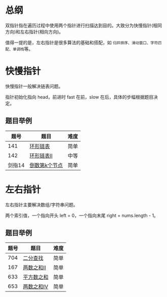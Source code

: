 # 总纲

双指针指在遍历过程中使用两个指针进行扫描达到目的。大致分为快慢指针(相同方向)和左右指针(相向方向)。

值得一提的是，左右指针是很多算法的基础和搭配，如 `归并排序、滑动窗口、字符匹配、单调栈`等。

# 快慢指针

快慢指针一般解决链表问题。

指针初始化指向 head，前进时 fast 在前，slow 在后，具体的步幅根据题目决定。

## 题目举例

| 题号   | 题目                                                         | 难度 |
| ------ | ------------------------------------------------------------ | ---- |
| 141    | [环形链表](https://github.com/BarryBean/AlgorithmNotes/blob/master/%E5%8F%8C%E6%8C%87%E9%92%88/141%E7%8E%AF%E5%BD%A2%E9%93%BE%E8%A1%A8.md) | 简单 |
| 142    | [环形链表II](https://github.com/BarryBean/AlgorithmNotes/blob/master/%E5%8F%8C%E6%8C%87%E9%92%88/142%E7%8E%AF%E5%BD%A2%E9%93%BE%E8%A1%A8II.md) | 中等 |
| 剑指14 | [倒数第k个节点](https://github.com/BarryBean/AlgorithmNotes/blob/master/%E5%8F%8C%E6%8C%87%E9%92%88/%E5%89%91%E6%8C%8714%E5%80%92%E6%95%B0%E7%AC%ACk%E4%B8%AA%E8%8A%82%E7%82%B9.md) | 简单 |

# 左右指针
左右指针主要解决数组/字符串问题。

两个索引值，一个指向开头 left = 0，一个指向末尾 right = nums.length - 1。

## 题目举例

| 题号 | 题目                                                         | 难度 |
| ---- | ------------------------------------------------------------ | ---- |
| 704  | [二分查找](https://github.com/BarryBean/AlgorithmNotes/blob/master/%E4%BA%8C%E5%88%86%E6%9F%A5%E6%89%BE/704%E4%BA%8C%E5%88%86%E6%9F%A5%E6%89%BE.md) | 简单 |
| 167  | [两数之和II](https://github.com/BarryBean/AlgorithmNotes/blob/master/%E5%8F%8C%E6%8C%87%E9%92%88/167%E4%B8%A4%E6%95%B0%E4%B9%8B%E5%92%8CII.md) | 简单 |
| 633  | [平方数之和](https://github.com/BarryBean/AlgorithmNotes/blob/master/%E5%8F%8C%E6%8C%87%E9%92%88/633%E5%B9%B3%E6%96%B9%E6%95%B0%E4%B9%8B%E5%92%8C.md) | 简单 |
| 653  | [两数之和IV](https://github.com/BarryBean/AlgorithmNotes/blob/master/%E5%8F%8C%E6%8C%87%E9%92%88/653%E4%B8%A4%E6%95%B0%E4%B9%8B%E5%92%8CIV.md) | 简单 |




